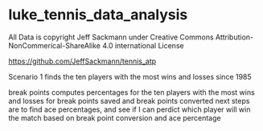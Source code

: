 # luke_tennis_data_analysis
All Data is copyright Jeff Sackmann under Creative Commons Attribution-NonCommerical-ShareAlike 4.0 international License

https://github.com/JeffSackmann/tennis_atp


Scenario 1 finds the ten players with the most wins and losses since 1985

break points computes percentages for the ten players with the most wins and losses for break points saved and break points converted
next steps are to find ace percentages, and see if I can perdict which player will win the match based on break point conversion and ace percentage
